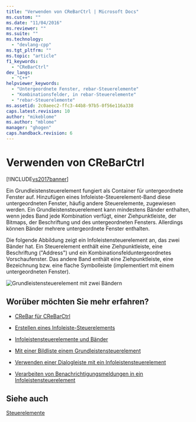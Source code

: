 ```yaml
---
title: "Verwenden von CReBarCtrl | Microsoft Docs"
ms.custom: ""
ms.date: "11/04/2016"
ms.reviewer: ""
ms.suite: ""
ms.technology: 
  - "devlang-cpp"
ms.tgt_pltfrm: ""
ms.topic: "article"
f1_keywords: 
  - "CReBarCtrl"
dev_langs: 
  - "C++"
helpviewer_keywords: 
  - "Untergeordnete Fenster, rebar-Steuerelemente"
  - "Kombinationsfelder, in rebar-Steuerelemente"
  - "rebar-Steuerelemente"
ms.assetid: 2c0aeec2-ffc3-44b8-97b5-0f56e116a338
caps.latest.revision: 10
author: "mikeblome"
ms.author: "mblome"
manager: "ghogen"
caps.handback.revision: 6
---
```

# Verwenden von CReBarCtrl
[!INCLUDE[vs2017banner](../assembler/inline/includes/vs2017banner.md)]

Ein Grundleistensteuerelement fungiert als Container für untergeordnete Fenster auf.  Hinzufügen eines Infoleiste\-Steuerelement\-Band diese untergeordneten Fenster, häufig andere Steuerelemente, zugewiesen werden.  Ein Grundleistensteuerelement kann mindestens Bänder enthalten, wenn jedes Band jede Kombination verfügt, einer Ziehpunktleiste, der Bitmaps, der Beschriftung und des untergeordneten Fensters.  Allerdings können Bänder mehrere untergeordnete Fenster enthalten.  
  
 Die folgende Abbildung zeigt ein Infoleistensteuerelement an, das zwei Bänder hat.  Ein Steuerelement enthält eine Ziehpunktleiste, eine Beschriftung \("Address"\) und ein Kombinationsfelduntergeordnetes Vorschaufenster.  Das andere Band enthält eine Ziehpunktleiste, eine Bezeichnung bzw. eine flache Symbolleiste \(implementiert mit einem untergeordneten Fenster\).  
  
 ![Grundleistensteuerelement mit zwei Bändern](../mfc/media/vc4ruz1.png "vc4RUZ1")  
  
## Worüber möchten Sie mehr erfahren?  
  
-   [CReBar für CReBarCtrl](../mfc/crebar-vs-crebarctrl.md)  
  
-   [Erstellen eines Infoleiste\-Steuerelements](../mfc/creating-a-rebar-control.md)  
  
-   [Infoleistensteuerelemente und Bänder](../mfc/rebar-controls-and-bands.md)  
  
-   [Mit einer Bildliste einem Grundleistensteuerelement](../mfc/using-an-image-list-with-a-rebar-control.md)  
  
-   [Verwenden einer Dialogleiste mit ein Infoleistensteuerelement](../mfc/using-a-dialog-bar-with-a-rebar-control.md)  
  
-   [Verarbeiten von Benachrichtigungsmeldungen in ein Infoleistensteuerelement](../mfc/processing-notification-messages-in-a-rebar-control.md)  
  
## Siehe auch  
 [Steuerelemente](../mfc/controls-mfc.md)